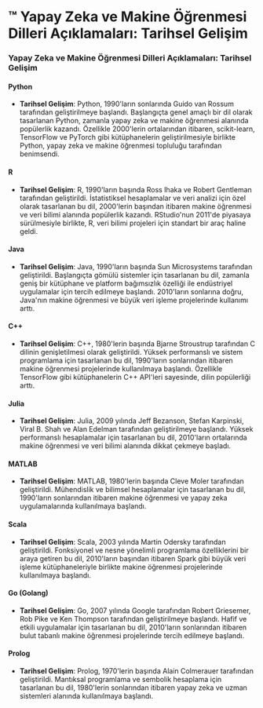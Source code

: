 # ™ Yapay Zeka ve Makine Öğrenmesi Dilleri Açıklamaları: Tarihsel Gelişim

### &#x20;Yapay Zeka ve Makine Öğrenmesi Dilleri Açıklamaları: Tarihsel Gelişim

#### Python

* **Tarihsel Gelişim**: Python, 1990'ların sonlarında Guido van Rossum tarafından geliştirilmeye başlandı. Başlangıçta genel amaçlı bir dil olarak tasarlanan Python, zamanla yapay zeka ve makine öğrenmesi alanında popülerlik kazandı. Özellikle 2000'lerin ortalarından itibaren, scikit-learn, TensorFlow ve PyTorch gibi kütüphanelerin geliştirilmesiyle birlikte Python, yapay zeka ve makine öğrenmesi topluluğu tarafından benimsendi.

#### R

* **Tarihsel Gelişim**: R, 1990'ların başında Ross Ihaka ve Robert Gentleman tarafından geliştirildi. İstatistiksel hesaplamalar ve veri analizi için özel olarak tasarlanan bu dil, 2000'lerin başından itibaren makine öğrenmesi ve veri bilimi alanında popülerlik kazandı. RStudio'nun 2011'de piyasaya sürülmesiyle birlikte, R, veri bilimi projeleri için standart bir araç haline geldi.

#### Java

* **Tarihsel Gelişim**: Java, 1990'ların başında Sun Microsystems tarafından geliştirildi. Başlangıçta gömülü sistemler için tasarlanan bu dil, zamanla geniş bir kütüphane ve platform bağımsızlık özelliği ile endüstriyel uygulamalar için tercih edilmeye başlandı. 2010'ların sonlarına doğru, Java'nın makine öğrenmesi ve büyük veri işleme projelerinde kullanımı arttı.

#### C++

* **Tarihsel Gelişim**: C++, 1980'lerin başında Bjarne Stroustrup tarafından C dilinin genişletilmesi olarak geliştirildi. Yüksek performanslı ve sistem programlama için tasarlanan bu dil, 1990'ların sonlarından itibaren makine öğrenmesi projelerinde kullanılmaya başlandı. Özellikle TensorFlow gibi kütüphanelerin C++ API'leri sayesinde, dilin popülerliği arttı.

#### Julia

* **Tarihsel Gelişim**: Julia, 2009 yılında Jeff Bezanson, Stefan Karpinski, Viral B. Shah ve Alan Edelman tarafından geliştirilmeye başlandı. Yüksek performanslı hesaplamalar için tasarlanan bu dil, 2010'ların ortalarında makine öğrenmesi ve veri bilimi alanında dikkat çekmeye başladı.

#### MATLAB

* **Tarihsel Gelişim**: MATLAB, 1980'lerin başında Cleve Moler tarafından geliştirildi. Mühendislik ve bilimsel hesaplamalar için tasarlanan bu dil, 1990'ların sonlarından itibaren makine öğrenmesi ve yapay zeka uygulamalarında kullanılmaya başlandı.

#### Scala

* **Tarihsel Gelişim**: Scala, 2003 yılında Martin Odersky tarafından geliştirildi. Fonksiyonel ve nesne yönelimli programlama özelliklerini bir araya getiren bu dil, 2010'ların başından itibaren Spark gibi büyük veri işleme kütüphaneleriyle birlikte makine öğrenmesi projelerinde kullanılmaya başlandı.

#### Go (Golang)

* **Tarihsel Gelişim**: Go, 2007 yılında Google tarafından Robert Griesemer, Rob Pike ve Ken Thompson tarafından geliştirilmeye başlandı. Hafif ve etkili uygulamalar için tasarlanan bu dil, 2010'ların sonlarından itibaren bulut tabanlı makine öğrenmesi projelerinde tercih edilmeye başlandı.

#### Prolog

* **Tarihsel Gelişim**: Prolog, 1970'lerin başında Alain Colmerauer tarafından geliştirildi. Mantıksal programlama ve sembolik hesaplama için tasarlanan bu dil, 1980'lerin sonlarından itibaren yapay zeka ve uzman sistemleri alanında kullanılmaya başlandı.
